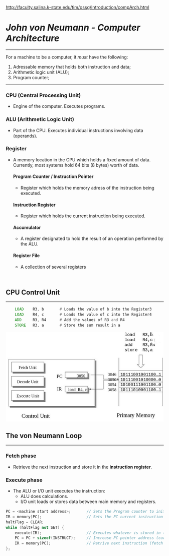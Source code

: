 http://faculty.salina.k-state.edu/tim/ossg/Introduction/compArch.html
# ***John von Neumann - Computer Architecture***
---
For a machine to be a computer, it *must* have the following:

1. Adressable memory that holds both instruction and data;
2. Arithmetic logic unit (ALU);
3. Program counter;

---

### **CPU (Central Processing Unit)**
- Engine of the computer. Executes programs.

### **ALU (Arithmetic Logic Unit)**
- Part of the CPU. Executes individual instructions involving data (operands).

### **Register**
- A memory location in the CPU which holds a fixed amount of data. Currently, most systems hold 64 bits (8 bytes) worth of data.

    #### **Program Counter / Instruction Pointer**
    - Register which holds the memory adress of the instruction being executed.

    #### **Instruction Register**
    - Register which holds the current instruction being executed.

    #### **Accumulator**
    - A register designated to hold the result of an operation performed by the ALU.

    #### **Register File**
    - A collection of several registers
<br/>  

## **CPU Control Unit**  
---
~~~asm
    LOAD    R3, b       # Loads the value of b into the Register3
    LOAD    R4, c       # Loads the value of c into the Register4
    ADD     R3, R4      # Add the values of R3 and R4 
    STORE   R3, a       # Store the sum result in a
~~~

![CPU Control Unit](assets/CPU_control_unit.jpg)
<br/>

## **The von Neumann Loop**  
---
### **Fetch phase**
- Retrieve the next instruction and store it in the **instruction register**.

### **Execute phase**
- The ALU or I/O unit executes the instruction:
    - ALU does calculations.
    - I/O unit loads or stores data between main memory and registers.

~~~c++
PC = <machine start address>;       // Sets the Program counter to initial address
IR = memory[PC];                    // Sets the PC current instruction into the Instruction Register 
haltFlag = CLEAR;                   
while (haltFlag not SET) {  
    execute(IR);                    // Executes whatever is stored in the IR
    PC = PC + sizeof(INSTRUCT);     // Increase PC pointer address (current address + instruction size)
    IR = memory[PC];                // Retrive next instruction (fetch phase)  
};  
~~~

